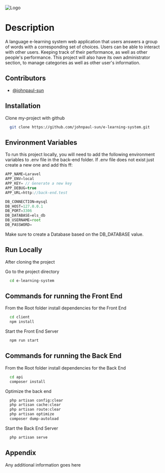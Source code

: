 ![Logo](https://i.imgur.com/4O1TJBI.png)

# Description

A language e-learning system web application that users answers a group of words with a corresponding set of choices. Users can be able to interact with other users. Keeping track of their performance, as well as other people's performance. This project will also have its own administrator section, to manage categories as well as other user's information.

## Contributors

- [@johnpaul-sun](https://github.com/johnpaul-sun)

## Installation

Clone my-project with github

```bash
  git clone https://github.com/johnpaul-sun/e-learning-system.git
```

## Environment Variables

To run this project locally, you will need to add the following environment variables to .env file in the back-end folder.
If .env file does not exist just create a new one and add this ff:

```javascript
APP_NAME=Laravel
APP_ENV=local
APP_KEY= // Generate a new key
APP_DEBUG=true
APP_URL=http://back-end.test

DB_CONNECTION=mysql
DB_HOST=127.0.0.1
DB_PORT=3306
DB_DATABASE=els_db
DB_USERNAME=root
DB_PASSWORD=
```

Make sure to create a Database based on the DB_DATABASE value.

## Run Locally

After cloning the project

Go to the project directory

```bash
  cd e-learning-system
```

## Commands for running the Front End

From the Root folder install dependencies for the Front End

```bash
  cd client
  npm install
```

Start the Front End Server

```bash
  npm run start
```

## Commands for running the Back End

From the Root folder install dependencies for the Back End

```bash
  cd api
  composer install
```

Optimize the back end

```bash
  php artisan config:clear
  php artisan cache:clear
  php artisan route:clear
  php artisan optimize
  composer dump-autoload
```

Start the Back End Server

```bash
  php artisan serve
```

## Appendix

Any additional information goes here
